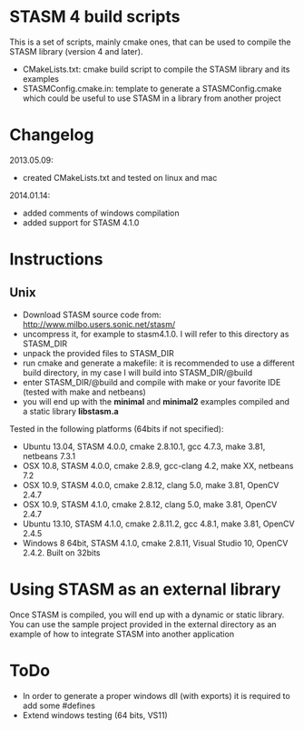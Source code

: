 STASM 4 build scripts
=====================

This is a set of scripts, mainly cmake ones, that can be used to compile the STASM library (version 4 and later).
* CMakeLists.txt: cmake build script to compile the STASM library and its examples
* STASMConfig.cmake.in: template to generate a STASMConfig.cmake which could be useful to use STASM in a library from another project

Changelog
=========

2013.05.09: 
* created CMakeLists.txt and tested on linux and mac
 
2014.01.14:       
* added comments of windows compilation
* added support for STASM 4.1.0
          
Instructions
============

Unix
----

* Download STASM source code from: http://www.milbo.users.sonic.net/stasm/ 
* uncompress it, for example to stasm4.1.0. I will refer to this directory as STASM_DIR
* unpack the provided files to STASM_DIR
* run cmake and generate a makefile: it is recommended to use a different build directory, in my case I will build into STASM_DIR/@build
* enter STASM_DIR/@build and compile with make or your favorite IDE (tested with make and netbeans)
* you will end up with the __minimal__ and __minimal2__ examples compiled and a static library __libstasm.a__


Tested in the following platforms (64bits if not specified):
* Ubuntu 13.04, STASM 4.0.0, cmake 2.8.10.1, gcc 4.7.3, make 3.81, netbeans 7.3.1
* OSX 10.8, STASM 4.0.0, cmake 2.8.9, gcc-clang 4.2, make XX, netbeans 7.2
* OSX 10.9, STASM 4.0.0, cmake 2.8.12, clang 5.0, make 3.81, OpenCV 2.4.7
* OSX 10.9, STASM 4.1.0, cmake 2.8.12, clang 5.0, make 3.81, OpenCV 2.4.7
* Ubuntu 13.10, STASM 4.1.0, cmake 2.8.11.2, gcc 4.8.1, make 3.81, OpenCV 2.4.5
* Windows 8 64bit, STASM 4.1.0, cmake 2.8.11, Visual Studio 10,  OpenCV 2.4.2. Built on 32bits

Using STASM as an external library
==================================
Once STASM is compiled, you will end up with a dynamic or static library. You can use the sample project provided in the external directory as an example of how to integrate STASM into another application

ToDo
============
* In order to generate a proper windows dll (with exports) it is required to add some #defines
* Extend windows testing (64 bits, VS11)

